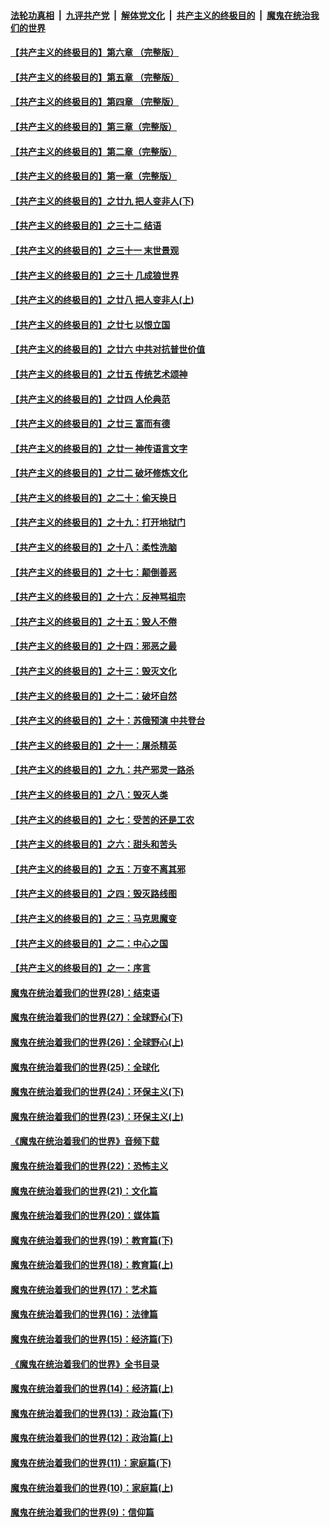 ####  [法轮功真相](../../../../basic/blob/master/README.md?t=10312313) &nbsp;|&nbsp; [九评共产党](../../../../9ping.md/blob/master/README.md?t=10312313) &nbsp;|&nbsp; [解体党文化](../../../../jtdwh.md/blob/master/README.md?t=10312313)  &nbsp;|&nbsp; [共产主义的终极目的](../../../../gczydzjmd.md/blob/master/README.md?t=10312313) &nbsp;|&nbsp; [魔鬼在统治我们的世界](../../../../mgztzwmdsj.md/blob/master/README.md?t=10312313) 

#### [【共产主义的终极目的】第六章 （完整版）](../pages/nsc422/n11428913.md?t=10312313) 

#### [【共产主义的终极目的】第五章 （完整版）](../pages/nsc422/n11428912.md?t=10312313) 

#### [【共产主义的终极目的】第四章 （完整版）](../pages/nsc422/n11428907.md?t=10312313) 

#### [【共产主义的终极目的】第三章（完整版）](../pages/nsc422/n11428848.md?t=10312313) 

#### [【共产主义的终极目的】第二章（完整版）](../pages/nsc422/n11428831.md?t=10312313) 

#### [【共产主义的终极目的】第一章（完整版）](../pages/nsc422/n11417651.md?t=10312313) 

#### [【共产主义的终极目的】之廿九 把人变非人(下)](../pages/nsc422/n11344140.md?t=10312313) 

#### [【共产主义的终极目的】之三十二 结语](../pages/nsc422/n11360535.md?t=10312313) 

#### [【共产主义的终极目的】之三十一 末世景观](../pages/nsc422/n11351129.md?t=10312313) 

#### [【共产主义的终极目的】之三十 几成狼世界](../pages/nsc422/n11348280.md?t=10312313) 

#### [【共产主义的终极目的】之廿八 把人变非人(上)](../pages/nsc422/n11340492.md?t=10312313) 

#### [【共产主义的终极目的】之廿七 以恨立国](../pages/nsc422/n11336944.md?t=10312313) 

#### [【共产主义的终极目的】之廿六 中共对抗普世价值](../pages/nsc422/n11324785.md?t=10312313) 

#### [【共产主义的终极目的】之廿五 传统艺术颂神](../pages/nsc422/n11296396.md?t=10312313) 

#### [【共产主义的终极目的】之廿四 人伦典范](../pages/nsc422/n11296397.md?t=10312313) 

#### [【共产主义的终极目的】之廿三 富而有德](../pages/nsc422/n11283598.md?t=10312313) 

#### [【共产主义的终极目的】之廿一 神传语言文字](../pages/nsc422/n11263265.md?t=10312313) 

#### [【共产主义的终极目的】之廿二 破坏修炼文化](../pages/nsc422/n11245728.md?t=10312313) 

#### [【共产主义的终极目的】之二十：偷天换日](../pages/nsc422/n11238846.md?t=10312313) 

#### [【共产主义的终极目的】之十九：打开地狱门](../pages/nsc422/n11206376.md?t=10312313) 

#### [【共产主义的终极目的】之十八：柔性洗脑](../pages/nsc422/n11199994.md?t=10312313) 

#### [【共产主义的终极目的】之十七：颠倒善恶](../pages/nsc422/n11179782.md?t=10312313) 

#### [【共产主义的终极目的】之十六：反神骂祖宗](../pages/nsc422/n11166798.md?t=10312313) 

#### [【共产主义的终极目的】之十五：毁人不倦](../pages/nsc422/n11166792.md?t=10312313) 

#### [【共产主义的终极目的】之十四：邪恶之最](../pages/nsc422/n11150249.md?t=10312313) 

#### [【共产主义的终极目的】之十三：毁灭文化](../pages/nsc422/n11135227.md?t=10312313) 

#### [【共产主义的终极目的】之十二：破坏自然](../pages/nsc422/n11135214.md?t=10312313) 

#### [【共产主义的终极目的】之十：苏俄预演 中共登台](../pages/nsc422/n11118424.md?t=10312313) 

#### [【共产主义的终极目的】之十一：屠杀精英](../pages/nsc422/n11118442.md?t=10312313) 

#### [【共产主义的终极目的】之九：共产邪灵一路杀](../pages/nsc422/n11114139.md?t=10312313) 

#### [【共产主义的终极目的】之八：毁灭人类](../pages/nsc422/n11108503.md?t=10312313) 

#### [【共产主义的终极目的】之七：受苦的还是工农](../pages/nsc422/n11101809.md?t=10312313) 

#### [【共产主义的终极目的】之六：甜头和苦头](../pages/nsc422/n11096971.md?t=10312313) 

#### [【共产主义的终极目的】之五：万变不离其邪](../pages/nsc422/n11091285.md?t=10312313) 

#### [【共产主义的终极目的】之四：毁灭路线图](../pages/nsc422/n11086284.md?t=10312313) 

#### [【共产主义的终极目的】之三：马克思魔变](../pages/nsc422/n11061941.md?t=10312313) 

#### [【共产主义的终极目的】之二：中心之国](../pages/nsc422/n11047728.md?t=10312313) 

#### [【共产主义的终极目的】之一：序言](../pages/nsc422/n11086077.md?t=10312313) 

#### [魔鬼在统治着我们的世界(28)：结束语](../pages/nsc422/n10936246.md?t=10312313) 

#### [魔鬼在统治着我们的世界(27)：全球野心(下)](../pages/nsc422/n10928319.md?t=10312313) 

#### [魔鬼在统治着我们的世界(26)：全球野心(上)](../pages/nsc422/n10900318.md?t=10312313) 

#### [魔鬼在统治着我们的世界(25)：全球化](../pages/nsc422/n10788205.md?t=10312313) 

#### [魔鬼在统治着我们的世界(24)：环保主义(下)](../pages/nsc422/n10695307.md?t=10312313) 

#### [魔鬼在统治着我们的世界(23)：环保主义(上)](../pages/nsc422/n10688613.md?t=10312313) 

#### [《魔鬼在统治着我们的世界》音频下载](../pages/nsc422/n10635553.md?t=10312313) 

#### [魔鬼在统治着我们的世界(22)：恐怖主义](../pages/nsc422/n10614727.md?t=10312313) 

#### [魔鬼在统治着我们的世界(21)：文化篇](../pages/nsc422/n10597706.md?t=10312313) 

#### [魔鬼在统治着我们的世界(20)：媒体篇](../pages/nsc422/n10586579.md?t=10312313) 

#### [魔鬼在统治着我们的世界(19)：教育篇(下)](../pages/nsc422/n10564808.md?t=10312313) 

#### [魔鬼在统治着我们的世界(18)：教育篇(上)](../pages/nsc422/n10526970.md?t=10312313) 

#### [魔鬼在统治着我们的世界(17)：艺术篇](../pages/nsc422/n10499093.md?t=10312313) 

#### [魔鬼在统治着我们的世界(16)：法律篇](../pages/nsc422/n10485969.md?t=10312313) 

#### [魔鬼在统治着我们的世界(15)：经济篇(下)](../pages/nsc422/n10469975.md?t=10312313) 

#### [《魔鬼在统治着我们的世界》全书目录](../pages/nsc422/n10464261.md?t=10312313) 

#### [魔鬼在统治着我们的世界(14)：经济篇(上)](../pages/nsc422/n10457370.md?t=10312313) 

#### [魔鬼在统治着我们的世界(13)：政治篇(下)](../pages/nsc422/n10448270.md?t=10312313) 

#### [魔鬼在统治着我们的世界(12)：政治篇(上)](../pages/nsc422/n10444576.md?t=10312313) 

#### [魔鬼在统治着我们的世界(11)：家庭篇(下)](../pages/nsc422/n10440961.md?t=10312313) 

#### [魔鬼在统治着我们的世界(10)：家庭篇(上)](../pages/nsc422/n10435448.md?t=10312313) 

#### [魔鬼在统治着我们的世界(9)：信仰篇](../pages/nsc422/n10432159.md?t=10312313) 

